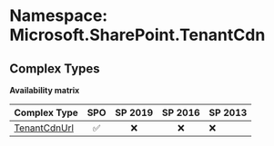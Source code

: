 # Namespace: Microsoft.SharePoint.TenantCdn

## Complex Types

**Availability matrix**

Complex Type | SPO | SP 2019 | SP 2016 | SP 2013
----------|:---:|:-------:|:-------:|:-------
[TenantCdnUrl](./ComplexTypes/TenantCdnUrl.md) | ✅ | ❌ | ❌ | ❌